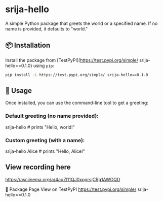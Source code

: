 # srija-hello

A simple Python package that greets the world or a specified name. If no name is provided, it defaults to "world."

## 📦 Installation

Install the package from [TestPyPI](https://test.pypi.org/simple/ srija-hello==0.1.0) using `pip`:

```bash
pip install -i https://test.pypi.org/simple/ srija-hello==0.1.0

```
## 🚀 Usage
Once installed, you can use the command-line tool to get a greeting:

### Default greeting (no name provided):

srija-hello           # prints "Hello, world!"

### Custom greeting (with a name):

srija-hello Alice     # prints "Hello, Alice!"

## View recording here

https://asciinema.org/a/4aoZl11QJ0xpgrsjCRg1AWOQD

🔗 Package Page
View on TestPyPI
https://test.pypi.org/simple/ srija-hello==0.1.0